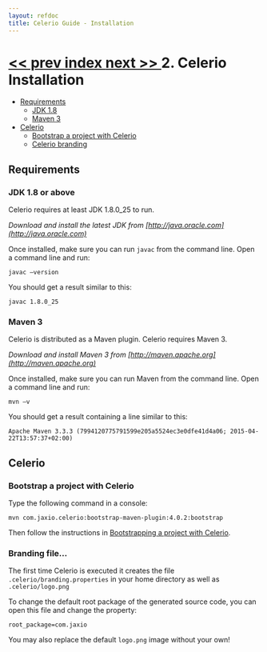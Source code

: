 ```yaml
---
layout: refdoc
title: Celerio Guide - Installation
---
```

[ << prev ](introduction.html) [ index ](index.html) [ next >> ](bootstrap.html)
2. Celerio Installation
=======================

* [Requirements](#requirements)
    * [JDK 1.8](#requirements-jdk)
    * [Maven 3](#requirements-maven3)
* [Celerio](#celerio)
    * [Bootstrap a project with Celerio](#celerio-bootstrap)
    * [Celerio branding](#celerio-branding)


<a name="requirements"></a>
Requirements
------------

<a name="requirements-jdk"></a>
### JDK 1.8 or above

Celerio requires at least JDK 1.8.0_25 to run.

*Download and install the latest JDK from [http://java.oracle.com](http://java.oracle.com)*

Once installed, make sure you can run `javac` from the command line. Open a command line and run:

	javac –version

You should get a result similar to this:

    javac 1.8.0_25

<a name="requirements-maven3"></a>
### Maven 3

Celerio is distributed as a Maven plugin. Celerio requires Maven 3.

*Download and install Maven 3 from [http://maven.apache.org](http://maven.apache.org)*

Once installed, make sure you can run Maven from the command line.
Open a command line and run:

	mvn –v

You should get a result containing a line similar to this:

    Apache Maven 3.3.3 (7994120775791599e205a5524ec3e0dfe41d4a06; 2015-04-22T13:57:37+02:00)


<a name="celerio"></a>
Celerio
-------

<a name="celerio-bootstrap"></a>
### Bootstrap a project with Celerio

Type the following command in a console:

    mvn com.jaxio.celerio:bootstrap-maven-plugin:4.0.2:bootstrap

Then follow the instructions in [Bootstrapping a project with Celerio](bootstrap.html).

<a name="celerio-branding"></a>
### Branding file...

The first time Celerio is executed it creates the file `.celerio/branding.properties` in your home directory as well as
`.celerio/logo.png`

To change the default root package of the generated source code, you can open this file and change the property:

    root_package=com.jaxio

You may also replace the default `logo.png` image without your own!

